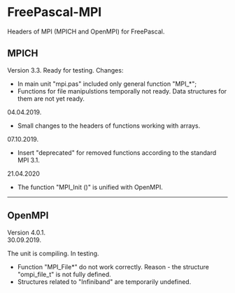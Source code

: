# FreePascal-MPI
Headers of MPI (MPICH and OpenMPI) for FreePascal.

## MPICH
Version 3.3. Ready for testing.
Changes:
- In main unit "mpi.pas" included only general function "MPI_*";
- Functions for file manipulstions temporally not ready. Data structures for them are not yet ready.

04.04.2019.
- Small changes to the headers of functions working with arrays. 

07.10.2019.
- Insert "deprecated" for removed functions according to the standard MPI 3.1.

21.04.2020
- The function "MPI_Init ()" is unified with OpenMPI.

------------------------------
## OpenMPI
Version 4.0.1.  
30.09.2019.

The unit is compiling. In testing.

- Function "MPI_File*" do not work correctly. Reason - the structure "ompi_file_t" is not fully defined. 
- Structures related to "Infiniband" are temporarily undefined.
